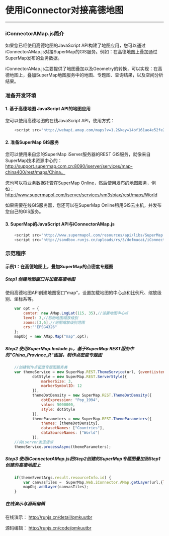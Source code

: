 # 使用iConnector对接高德地图
---
<!-- toc -->
### iConnectorAMap.js简介

如果您已经使用高德地图的JavaScript API构建了地图应用，您可以通过iConnectorAMap.js对接SuperMap的GIS服务。例如：在高德地图上叠加通过SuperMap发布的业务数据。

iConnectorAMap.js主要提供了地图叠加以及Geometry的转换，可以实现：在高德地图上，叠加SuperMap地图服务中的地图、专题图、查询结果，以及空间分析结果。


### 准备开发环境

#### 1. 基于高德地图 JavaScript API的地图应用

您可以使用高德地图的在线JavaScript API，使用方式：

```JavaScript
	<script src="http://webapi.amap.com/maps?v=1.2&key=14bf161ae4e52fe25a972f6b7c9c0980"></script>
```

#### 2. 准备SuperMap GIS服务

您可以使用来自您的SuperMap iServer服务器的REST GIS服务，就像来自SuperMap技术资源中心的：http://support.supermap.com.cn:8090/iserver/services/map-china400/rest/maps/China。

您也可以将业务数据托管在SuperMap Online，然后使用发布的地图服务，例如：http://www.supermapol.com/iserver/services/vm3sbiax/rest/maps/World

如果需要在线GIS服务器，您还可以在SuperMap Online租用GIS云主机，并发布您自己的GIS服务。

#### 3. SuperMap的JavaScript API与iConnectorAMap.js

```JavaScript
	<script src="http://www.supermapol.com/resources/api/libs/SuperMap.Include.js"></script>
	<script src="http://sandbox.runjs.cn/uploads/rs/3/dofmucai/iConnectorAMap.js"></script>
```
### 示范程序

#### 示例1：在高德地图上，叠加SuperMap的点密度专题图

##### Step1 创建地图窗口并加载高德地图

使用高德地图API创建地图窗口“map”，设置加载地图的中心点和比例尺、缩放级别、坐标系等。

```JavaScript
	var opt = {
		center: new AMap.LngLat(115, 35),//设置地图中心点
		level: 3,//初始地图缩放级别
		zooms:[3,6],//地图缩放级别范围
		crs:"'EPSG4326"
	};
	mapObj = new AMap.Map("map",opt);
```

##### Step2 使用SuperMap.Include.js，基于SuperMap REST服务中的"China_Province_R"图层，制作点密度专题图
		
```JavaScript
	//创建制作点密度专题图服务类
	var themeService = new SuperMap.REST.ThemeService(url, {eventListeners:{"processCompleted": themeCompleted, "processFailed": themeFailed}}),
			dotStyle = new SuperMap.REST.ServerStyle({
				markerSize: 3,
				markerSymbolID: 12
			}),
			themeDotDensity = new SuperMap.REST.ThemeDotDensity({
				dotExpression: "Pop_1994",
				value: 5000000,
				style: dotStyle
			}),
			themeParameters = new SuperMap.REST.ThemeParameters({
				themes: [themeDotDensity],
				datasetNames: ["Countries"],
				dataSourceNames: ["World"]
			});
	//向iserver发送请求
	themeService.processAsync(themeParameters);
```

##### Step3 使用iConnectorAMap.js把Step2创建的SuperMap专题图叠加到Step1创建的高德地图上
		
```JavaScript
	if(themeEventArgs.result.resourceInfo.id) {
		var canvasTiles =  SuperMap.Web.iConnector.AMap.getLayer(url,{layersID:themeEventArgs.result.resourceInfo.id});
		mapObj.addLayer(canvasTiles);
	}
```

##### 在线演示与源码编辑

在线演示：
http://runjs.cn/detail/pmkuutbr

源码编辑：
http://runjs.cn/code/pmkuutbr


